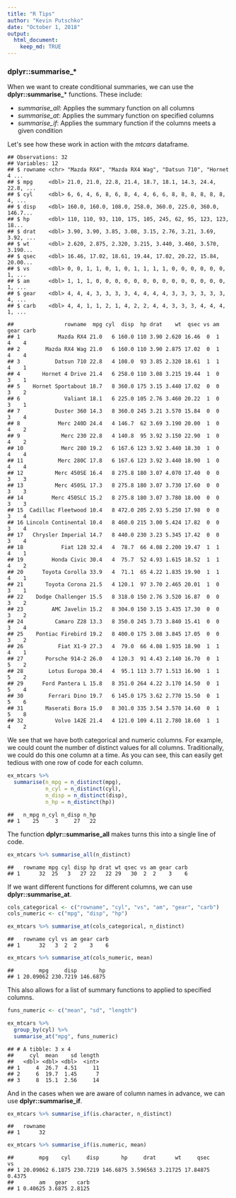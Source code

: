 ```yaml
---
title: "R Tips"
author: "Kevin Putschko"
date: "October 1, 2018"
output: 
  html_document:
    keep_md: TRUE
---
```




### dplyr::summarise_*

When we want to create conditional summaries, we can use the **dplyr::summarise_*** functions.  These include:

- *summarise_all*: Applies the summary function on all columns
- *summarise_at*: Applies the summary function on specified columns
- *summarise_if*: Applies the summary function if the columns meets a given condition

Let's see how these work in action with the *mtcars* dataframe.


```
## Observations: 32
## Variables: 12
## $ rowname <chr> "Mazda RX4", "Mazda RX4 Wag", "Datsun 710", "Hornet 4 ...
## $ mpg     <dbl> 21.0, 21.0, 22.8, 21.4, 18.7, 18.1, 14.3, 24.4, 22.8, ...
## $ cyl     <dbl> 6, 6, 4, 6, 8, 6, 8, 4, 4, 6, 6, 8, 8, 8, 8, 8, 8, 4, ...
## $ disp    <dbl> 160.0, 160.0, 108.0, 258.0, 360.0, 225.0, 360.0, 146.7...
## $ hp      <dbl> 110, 110, 93, 110, 175, 105, 245, 62, 95, 123, 123, 18...
## $ drat    <dbl> 3.90, 3.90, 3.85, 3.08, 3.15, 2.76, 3.21, 3.69, 3.92, ...
## $ wt      <dbl> 2.620, 2.875, 2.320, 3.215, 3.440, 3.460, 3.570, 3.190...
## $ qsec    <dbl> 16.46, 17.02, 18.61, 19.44, 17.02, 20.22, 15.84, 20.00...
## $ vs      <dbl> 0, 0, 1, 1, 0, 1, 0, 1, 1, 1, 1, 0, 0, 0, 0, 0, 0, 1, ...
## $ am      <dbl> 1, 1, 1, 0, 0, 0, 0, 0, 0, 0, 0, 0, 0, 0, 0, 0, 0, 1, ...
## $ gear    <dbl> 4, 4, 4, 3, 3, 3, 3, 4, 4, 4, 4, 3, 3, 3, 3, 3, 3, 4, ...
## $ carb    <dbl> 4, 4, 1, 1, 2, 1, 4, 2, 2, 4, 4, 3, 3, 3, 4, 4, 4, 1, ...
```

```
##                rowname  mpg cyl  disp  hp drat    wt  qsec vs am gear carb
## 1            Mazda RX4 21.0   6 160.0 110 3.90 2.620 16.46  0  1    4    4
## 2        Mazda RX4 Wag 21.0   6 160.0 110 3.90 2.875 17.02  0  1    4    4
## 3           Datsun 710 22.8   4 108.0  93 3.85 2.320 18.61  1  1    4    1
## 4       Hornet 4 Drive 21.4   6 258.0 110 3.08 3.215 19.44  1  0    3    1
## 5    Hornet Sportabout 18.7   8 360.0 175 3.15 3.440 17.02  0  0    3    2
## 6              Valiant 18.1   6 225.0 105 2.76 3.460 20.22  1  0    3    1
## 7           Duster 360 14.3   8 360.0 245 3.21 3.570 15.84  0  0    3    4
## 8            Merc 240D 24.4   4 146.7  62 3.69 3.190 20.00  1  0    4    2
## 9             Merc 230 22.8   4 140.8  95 3.92 3.150 22.90  1  0    4    2
## 10            Merc 280 19.2   6 167.6 123 3.92 3.440 18.30  1  0    4    4
## 11           Merc 280C 17.8   6 167.6 123 3.92 3.440 18.90  1  0    4    4
## 12          Merc 450SE 16.4   8 275.8 180 3.07 4.070 17.40  0  0    3    3
## 13          Merc 450SL 17.3   8 275.8 180 3.07 3.730 17.60  0  0    3    3
## 14         Merc 450SLC 15.2   8 275.8 180 3.07 3.780 18.00  0  0    3    3
## 15  Cadillac Fleetwood 10.4   8 472.0 205 2.93 5.250 17.98  0  0    3    4
## 16 Lincoln Continental 10.4   8 460.0 215 3.00 5.424 17.82  0  0    3    4
## 17   Chrysler Imperial 14.7   8 440.0 230 3.23 5.345 17.42  0  0    3    4
## 18            Fiat 128 32.4   4  78.7  66 4.08 2.200 19.47  1  1    4    1
## 19         Honda Civic 30.4   4  75.7  52 4.93 1.615 18.52  1  1    4    2
## 20      Toyota Corolla 33.9   4  71.1  65 4.22 1.835 19.90  1  1    4    1
## 21       Toyota Corona 21.5   4 120.1  97 3.70 2.465 20.01  1  0    3    1
## 22    Dodge Challenger 15.5   8 318.0 150 2.76 3.520 16.87  0  0    3    2
## 23         AMC Javelin 15.2   8 304.0 150 3.15 3.435 17.30  0  0    3    2
## 24          Camaro Z28 13.3   8 350.0 245 3.73 3.840 15.41  0  0    3    4
## 25    Pontiac Firebird 19.2   8 400.0 175 3.08 3.845 17.05  0  0    3    2
## 26           Fiat X1-9 27.3   4  79.0  66 4.08 1.935 18.90  1  1    4    1
## 27       Porsche 914-2 26.0   4 120.3  91 4.43 2.140 16.70  0  1    5    2
## 28        Lotus Europa 30.4   4  95.1 113 3.77 1.513 16.90  1  1    5    2
## 29      Ford Pantera L 15.8   8 351.0 264 4.22 3.170 14.50  0  1    5    4
## 30        Ferrari Dino 19.7   6 145.0 175 3.62 2.770 15.50  0  1    5    6
## 31       Maserati Bora 15.0   8 301.0 335 3.54 3.570 14.60  0  1    5    8
## 32          Volvo 142E 21.4   4 121.0 109 4.11 2.780 18.60  1  1    4    2
```

We see that we have both categorical and numeric columns.  For example, we could count the number of distinct values for all columns.  Traditionally, we could do this one column at a time. As you can see, this can easily get tedious with one row of code for each column.


```r
ex_mtcars %>% 
  summarise(n_mpg = n_distinct(mpg),
            n_cyl = n_distinct(cyl),
            n_disp = n_distinct(disp),
            n_hp = n_distinct(hp))
```

```
##   n_mpg n_cyl n_disp n_hp
## 1    25     3     27   22
```

The function **dplyr::summarise_all** makes turns this into a single line of code.


```r
ex_mtcars %>% summarise_all(n_distinct)
```

```
##   rowname mpg cyl disp hp drat wt qsec vs am gear carb
## 1      32  25   3   27 22   22 29   30  2  2    3    6
```

If we want different functions for different columns, we can use **dplyr::summarise_at**.


```r
cols_categorical <- c("rowname", "cyl", "vs", "am", "gear", "carb")
cols_numeric <- c("mpg", "disp", "hp")

ex_mtcars %>% summarise_at(cols_categorical, n_distinct)
```

```
##   rowname cyl vs am gear carb
## 1      32   3  2  2    3    6
```

```r
ex_mtcars %>% summarise_at(cols_numeric, mean)
```

```
##        mpg     disp       hp
## 1 20.09062 230.7219 146.6875
```

This also allows for a list of summary functions to applied to specified columns.


```r
funs_numeric <- c("mean", "sd", "length")

ex_mtcars %>% 
  group_by(cyl) %>% 
  summarise_at("mpg", funs_numeric)
```

```
## # A tibble: 3 x 4
##     cyl  mean    sd length
##   <dbl> <dbl> <dbl>  <int>
## 1     4  26.7  4.51     11
## 2     6  19.7  1.45      7
## 3     8  15.1  2.56     14
```

And in the cases when we are aware of column names in advance, we can use **dplyr::summarise_if**.


```r
ex_mtcars %>% summarise_if(is.character, n_distinct)
```

```
##   rowname
## 1      32
```

```r
ex_mtcars %>% summarise_if(is.numeric, mean)
```

```
##        mpg    cyl     disp       hp     drat      wt     qsec     vs
## 1 20.09062 6.1875 230.7219 146.6875 3.596563 3.21725 17.84875 0.4375
##        am   gear   carb
## 1 0.40625 3.6875 2.8125
```


